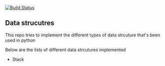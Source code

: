 [![Build Status](https://travis-ci.com/raheemazeezabiodun/data-strcutures-implementation.svg?branch=master)](https://travis-ci.com/raheemazeezabiodun/data-strcutures-implementation.svg?branch=master)

## Data strucutres

This repo tries to implement the different types of data strcuture that's been used in python



Below are the lists of different data strcutures implemented
* Stack